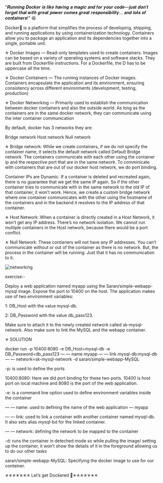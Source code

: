 "𝑹𝒖𝒏𝒏𝒊𝒏𝒈 𝑫𝒐𝒄𝒌𝒆𝒓 𝒊𝒔 𝒍𝒊𝒌𝒆 𝒉𝒂𝒗𝒊𝒏𝒈 𝒂 𝒎𝒂𝒈𝒊𝒄  𝒂𝒏𝒅 𝒇𝒐𝒓 𝒚𝒐𝒖𝒓 𝒄𝒐𝒅𝒆—𝒋𝒖𝒔𝒕 𝒅𝒐𝒏’𝒕 𝒇𝒐𝒓𝒈𝒆𝒕 𝒕𝒉𝒂𝒕 𝒘𝒊𝒕𝒉 𝒈𝒓𝒆𝒂𝒕 𝒑𝒐𝒘𝒆𝒓 𝒄𝒐𝒎𝒆𝒔 𝒈𝒓𝒆𝒂𝒕 𝒓𝒆𝒔𝒑𝒐𝒏𝒔𝒊𝒃𝒊𝒍𝒊𝒕𝒚... 𝒂𝒏𝒅 𝒍𝒐𝒕𝒔 𝒐𝒇 𝒄𝒐𝒏𝒕𝒂𝒊𝒏𝒆𝒓𝒔!" 😆

Docker🐬 is a platform that simplifies the process of developing, shipping, and running applications by using containerization technology. Containers allow you to package an application and its dependencies together into a single, portable unit.



✭ Docker Images — Read-only templates used to create containers. Images can be based on a variety of operating systems and software stacks. They are built from Dockerfile instructions. For a Dockerfile, the D has to be uppercase all the time.

✭ Docker Containers — The running instances of Docker images. Containers encapsulate the application and its environment, ensuring consistency across different environments (development, testing, production)

✭ Docker Networking — Primarily used to establish the communication between docker containers and also the outside world. As long as the containers are in the same docker network, they can communicate using the inter container communication

By default, docker has 3 networks they are:

Bridge network
Host network
Null network

✭ Bridge network: While we create containers, if we do not specify the container name, it selects the default network called Default Bridge network. The containers communicate with each other using the container ip and the respective port that are in the same network. To comminicate with containers that are out of our docker host network, we do port binding.

Container IPs are Dynamic. If a container is deleted and recreated again, there is no guarantee that we get the same IP again. So if the other container tries to communicate with in the same network to the old IP of that container, it won’t work. Hence, we create a custom bridge network where one container communicates with the other using the hostname of the containers and in the backend it resolves to the IP address of that container.

✭ Host Network: When a container is directly created in a Host Network, it won’t get any IP address. There’s no network isolation. We cannot run multiple containers in the Host network, because there would be a port conflict.

✭ Null Network: These contianers will not have any IP addresses. You can’t communicate without or out of the container as there is no network. But, the process in the container will be running. Just that it has no communication to it.

![networking](img/network.png)

exercise:-

Deploy a web application named myapp using the Saran/simple-webapp-mysql image. Expose the port to 10400 on the host. The application makes use of two environment variables:

1: DB_Host with the value mysql-db.

2: DB_Password with the value db_pass123.

Make sure to attach it to the newly created network called sk-mysql-network. Also make sure to link the MySQL and the webapp container.

✭ SOLUTION

docker run -p 10400:8080 -e DB_Host=mysql-db -e DB_Password=db_pass123 — — name myapp — — link mysql-db:mysql-db — — network=sk-mysql-network -d saran/simple-webapp-MySQL

-p: is used to define the ports

10400:8080: Here we did port binding for these two ports. 10400 is host port on local machine and 8080 is the port of the web application.

-e: is a command line option used to define environment variables inside the container

— — name: used to defining the name of the web application — myapp

— — link: used to link a container with another container named mysql-db. It also sets alias mysql-bd for the linked container.

— — network: defining the network to be mapped to the container

-d: runs the container in deteched mode so while pulling the image/ setting up the container, it won’t show the details of it in the foreground allowing us to do our other tasks

saran/simple-webapp-MySQL: Specifying the docker image to use for our container.

✭✭✭✭✭✭✭ Let’s get Dockered 🐬✭✭✭✭✭✭✭